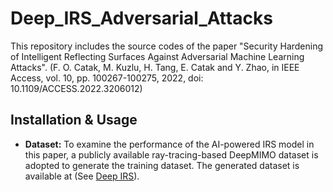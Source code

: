 # Deep_IRS_Adversarial_Attacks

This repository includes the source codes of the paper "Security Hardening of Intelligent Reflecting Surfaces Against Adversarial Machine Learning Attacks". (F. O. Catak, M. Kuzlu, H. Tang, E. Catak and Y. Zhao, in IEEE Access, vol. 10, pp. 100267-100275, 2022, doi: 10.1109/ACCESS.2022.3206012) 

## Installation & Usage
* **Dataset:**
To examine the performance of the AI-powered IRS model in this paper, a publicly available ray-tracing-based DeepMIMO dataset is adopted to generate the training dataset. The generated dataset is available at (See [Deep IRS](https://drive.google.com/drive/folders/1Q5cjKFnFkQS7dDLY-V1Dgt9jvRrtfe2P?usp=drive_link)).
